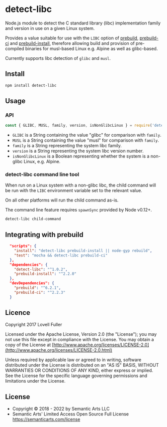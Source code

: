 # detect-libc

Node.js module to detect the C standard library (libc) implementation
family and version in use on a given Linux system.

Provides a value suitable for use with the `LIBC` option of
[prebuild](https://www.npmjs.com/package/prebuild),
[prebuild-ci](https://www.npmjs.com/package/prebuild-ci) and
[prebuild-install](https://www.npmjs.com/package/prebuild-install),
therefore allowing build and provision of pre-compiled binaries
for musl-based Linux e.g. Alpine as well as glibc-based.

Currently supports libc detection of `glibc` and `musl`.

## Install

```sh
npm install detect-libc
```

## Usage

### API

```js
const { GLIBC, MUSL, family, version, isNonGlibcLinux } = require('detect-libc');
```

* `GLIBC` is a String containing the value "glibc" for comparison with `family`.
* `MUSL` is a String containing the value "musl" for comparison with `family`.
* `family` is a String representing the system libc family.
* `version` is a String representing the system libc version number.
* `isNonGlibcLinux` is a Boolean representing whether the system is a non-glibc Linux, e.g. Alpine.

### detect-libc command line tool

When run on a Linux system with a non-glibc libc,
the child command will be run with the `LIBC` environment variable
set to the relevant value.

On all other platforms will run the child command as-is.

The command line feature requires `spawnSync` provided by Node v0.12+.

```sh
detect-libc child-command
```

## Integrating with prebuild

```json
  "scripts": {
    "install": "detect-libc prebuild-install || node-gyp rebuild",
    "test": "mocha && detect-libc prebuild-ci"
  },
  "dependencies": {
    "detect-libc": "^1.0.2",
    "prebuild-install": "^2.2.0"
  },
  "devDependencies": {
    "prebuild": "^6.2.1",
    "prebuild-ci": "^2.2.3"
  }
```

## Licence

Copyright 2017 Lovell Fuller

Licensed under the Apache License, Version 2.0 (the "License");
you may not use this file except in compliance with the License.
You may obtain a copy of the License at [http://www.apache.org/licenses/LICENSE-2.0](http://www.apache.org/licenses/LICENSE-2.0.html)

Unless required by applicable law or agreed to in writing, software
distributed under the License is distributed on an "AS IS" BASIS,
WITHOUT WARRANTIES OR CONDITIONS OF ANY KIND, either express or implied.
See the License for the specific language governing permissions and
limitations under the License.

## License

- Copyright © 2018 - 2022 by Semantic Arts LLC
- Semantic Arts' Limited Access Open Source Full License https://semanticarts.com/license
